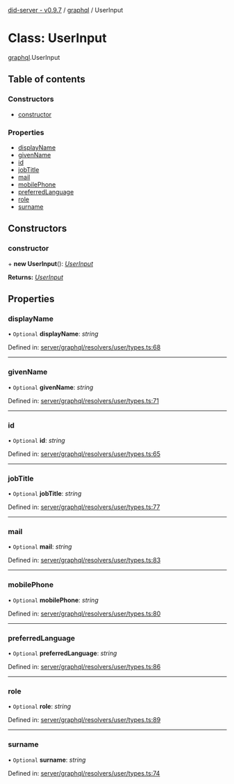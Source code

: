 [did-server - v0.9.7](../README.md) / [graphql](../modules/graphql.md) / UserInput

# Class: UserInput

[graphql](../modules/graphql.md).UserInput

## Table of contents

### Constructors

- [constructor](graphql.userinput.md#constructor)

### Properties

- [displayName](graphql.userinput.md#displayname)
- [givenName](graphql.userinput.md#givenname)
- [id](graphql.userinput.md#id)
- [jobTitle](graphql.userinput.md#jobtitle)
- [mail](graphql.userinput.md#mail)
- [mobilePhone](graphql.userinput.md#mobilephone)
- [preferredLanguage](graphql.userinput.md#preferredlanguage)
- [role](graphql.userinput.md#role)
- [surname](graphql.userinput.md#surname)

## Constructors

### constructor

\+ **new UserInput**(): [*UserInput*](graphql.userinput.md)

**Returns:** [*UserInput*](graphql.userinput.md)

## Properties

### displayName

• `Optional` **displayName**: *string*

Defined in: [server/graphql/resolvers/user/types.ts:68](https://github.com/Puzzlepart/did/blob/dev/server/graphql/resolvers/user/types.ts#L68)

___

### givenName

• `Optional` **givenName**: *string*

Defined in: [server/graphql/resolvers/user/types.ts:71](https://github.com/Puzzlepart/did/blob/dev/server/graphql/resolvers/user/types.ts#L71)

___

### id

• `Optional` **id**: *string*

Defined in: [server/graphql/resolvers/user/types.ts:65](https://github.com/Puzzlepart/did/blob/dev/server/graphql/resolvers/user/types.ts#L65)

___

### jobTitle

• `Optional` **jobTitle**: *string*

Defined in: [server/graphql/resolvers/user/types.ts:77](https://github.com/Puzzlepart/did/blob/dev/server/graphql/resolvers/user/types.ts#L77)

___

### mail

• `Optional` **mail**: *string*

Defined in: [server/graphql/resolvers/user/types.ts:83](https://github.com/Puzzlepart/did/blob/dev/server/graphql/resolvers/user/types.ts#L83)

___

### mobilePhone

• `Optional` **mobilePhone**: *string*

Defined in: [server/graphql/resolvers/user/types.ts:80](https://github.com/Puzzlepart/did/blob/dev/server/graphql/resolvers/user/types.ts#L80)

___

### preferredLanguage

• `Optional` **preferredLanguage**: *string*

Defined in: [server/graphql/resolvers/user/types.ts:86](https://github.com/Puzzlepart/did/blob/dev/server/graphql/resolvers/user/types.ts#L86)

___

### role

• `Optional` **role**: *string*

Defined in: [server/graphql/resolvers/user/types.ts:89](https://github.com/Puzzlepart/did/blob/dev/server/graphql/resolvers/user/types.ts#L89)

___

### surname

• `Optional` **surname**: *string*

Defined in: [server/graphql/resolvers/user/types.ts:74](https://github.com/Puzzlepart/did/blob/dev/server/graphql/resolvers/user/types.ts#L74)
